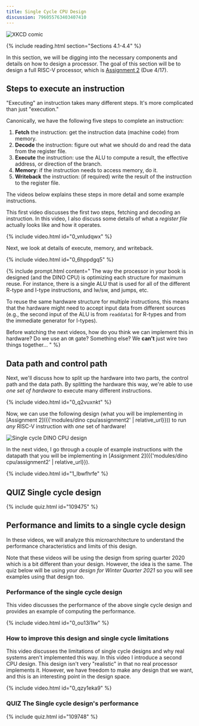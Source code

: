 ```yaml
---
title: Single Cycle CPU Design
discussion: 796055763403407410
---
```


![XKCD comic](https://imgs.xkcd.com/comics/old_days.png)

{% include reading.html section="Sections 4.1-4.4" %}

In this section, we will be digging into the necessary components and details on how to design a processor.
The goal of this section will be to design a full RISC-V processor, which is [Assignment 2](https://github.com/jlpteaching/dinocpu-sq20/blob/master/assignments/assignment-2.md) (Due 4/17).

## Steps to execute an instruction

"Executing" an instruction takes many different steps.
It's more complicated than just "execution."

Canonically, we have the following five steps to complete an instruction:

1. **Fetch** the instruction: get the instruction data (machine code) from memory.
2. **Decode** the instruction: figure out what we should do and read the data from the register file.
3. **Execute** the instruction: use the ALU to compute a result, the effective address, or direction of the branch.
4. **Memory**: if the instruction needs to access memory, do it.
5. **Writeback** the instruction: (if required) write the result of the instruction to the register file.

The videos below explains these steps in more detail and some example instructions.

This first video discusses the first two steps, fetching and decoding an instruction.
In this video, I also discuss some details of what a *register file* actually looks like and how it operates.

{% include video.html id="0_vnludqwx" %}

Next, we look at details of execute, memory, and writeback.

{% include video.html id="0_6hppdgq5" %}

{% include prompt.html content="
The way the processor in your book is designed (and the DINO CPU) is optimizing each structure for maximum reuse.
For instance, there is a single ALU that is used for all of the different R-type and I-type instructions, and lw/sw, and jumps, etc.

To reuse the same hardware structure for multiple instructions, this means that the hardware might need to accept input data from different sources (e.g., the second input of the ALU is from `readdata1` for R-types and from the immediate generator for I-types).

Before watching the next videos, how do you think we can implement this in hardware? Do we use an `OR` gate? Something else? We **can't** just wire two things together...
" %}

## Data path and control path

Next, we'll discuss how to split up the hardware into two parts, the control path and the data path.
By splitting the hardware this way, we're able to use *one set of hardware* to execute many different instructions.

{% include video.html id="0_q2vuxnkt" %}

Now, we can use the following design (what you will be implementing in [Assignment 2]({{'modules/dino cpu/assignment2' | relative_url}})) to run *any* RISC-V instruction with *one* set of hardware!

![Single cycle DINO CPU design](https://jlpteaching.github.io/dinocpu-wq22/assignments/single-cycle-no-control.svg)

In the next video, I go through a couple of example instructions with the datapath that you will be implementing in [Assignment 2]({{'modules/dino cpu/assignment2' | relative_url}}).

{% include video.html id="1_lbwfhrfe" %}

## **QUIZ** Single cycle design

{% include quiz.html id="109475" %}

## Performance and limits to a single cycle design

In these videos, we will analyze this microarchitecture to understand the performance characteristics and limits of this design.

Note that these videos will be using the design from spring quarter 2020 which is a bit different than your design.
However, the idea is the same.
The quiz below will be using *your design for Winter Quarter 2021* so you will see examples using that design too.

### Performance of the single cycle design

This video discusses the performance of the above single cycle design and provides an example of computing the performance.

{% include video.html id="0_ou13i1lw" %}

### How to improve this design and single cycle limitations

This video discusses the limitations of single cycle designs and why real systems aren't implemented this way.
In this video I introduce a second CPU design.
This design isn't very "realistic" in that no real processor implements it.
However, we have freedom to make any design that we want, and this is an interesting point in the design space.

{% include video.html id="0_qzy1eka9" %}

### **QUIZ** The Single cycle design's performance

{% include quiz.html id="109748" %}
